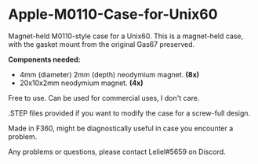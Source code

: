 # Apple-M0110-Case-for-Unix60
Magnet-held M0110-style case for a Unix60. This is a magnet-held case, with the gasket mount from the original Gas67 preserved. 

**Components needed:**
- 4mm (diameter) 2mm (depth) neodymium magnet. **(8x)**
- 20x10x2mm neodymium magnet. **(4x)**

Free to use. Can be used for commercial uses, I don't care.

.STEP files provided if you want to modify the case for a screw-full design.

Made in F360, might be diagnostically useful in case you encounter a problem.

Any problems or questions, please contact Leliel#5659 on Discord.
